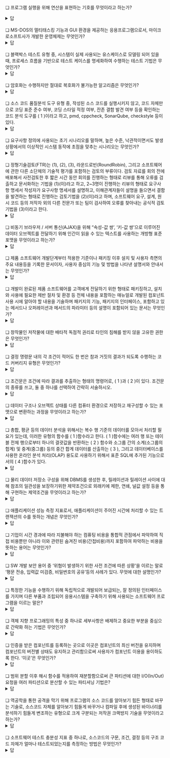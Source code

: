 
❏ 프로그램 실행을 위해 연산을 표현하는 기호를 무엇이라고 하는가?

<details markdown="1">
<summary>답</summary>연산자(operator)</details>

<br>
❏ MS-DOS의 멀티태스킹 기능과 GUI 환경을 제공하는 응용프로그램으로서, 마이크로소프트사가 개발한 운영체제는 무엇인가? 

<details markdown="1">
<summary>답</summary>윈도우즈(windows)</details>

<br>
❏ 블랙박스 테스트 유형 중, 시스템이 실제 사용되는 유스케이스로 모델링 되어 있을 때, 프로세스 흐름을 기반으로 테스트 케이스를 명세화하여 수행하는 테스트 기법은 무엇인가? 

<details markdown="1">
<summary>답</summary>유스케이스 테스트(Usecase Test)</details>

<br>
❏ 암호화는 수행하지만 절대로 복호화가 불가능한 알고리즘은 무엇인가? 

<details markdown="1">
<summary>답</summary>일방향 암호화 알고리즘</details>

<br>
❏ 소스 코드 품질분석 도구 유형 중, 작성된 소스 코드를 실행시키지 않고, 코드 자체만으로 코딩 표준 준수 여부, 코딩 스타일 적정 여부, 잔존 결함 발견 여부 등을 확인하는 코드 분석 도구를 ( 1 )이라고 하고, pmd, cppcheck, SonarQube, checkstyle  등이 있다.

<details markdown="1">
<summary>답</summary>정적 분석 도구</details>

<br>
❏ 요구사항 정의에 사용되는 초기 시나리오를 말하며, 높은 수준, 낙관적이면서도 발생 상황에서의 이상적인 시스템 동작에 초점을 맞추는 시나리오는 무엇인가?

<details markdown="1">
<summary>답</summary>정황 시나리오(Contextual Scenario)
</details>

<br>
❏ 정형기술검토(FTR)는 (1), (2), (3), 라운드로빈(RoundRobin), 그리고 소프트웨어에 관한 다른 소단체의 기술적 평가를 포함하는 검토의 부류이다. 검토 자료를 회의 전에 배포해서 사전검토한 후 짧은 시간 동안 회의를 진행하는 형태로 리뷰를 통해 오류를 검출하고 문서화하는 기법을 (1)(이)라고 하고, 2~3명이 진행하는 리뷰의 형태로 요구사항 명세서 작성자가 요구사항 명세서를 설명하고, 이해관계자들이 설명을 들으면서 결함을 발견하는 형태로 진행하는 검토기법을 (2)(이)라고 하며, 소프트웨어 요구, 설계, 원시 코드 등의 저작자 외의 다른 전문가 또는 팀이 검사하여 오류를 찾아내는 공식적 검토기법을 (3)이라고 한다.

<details markdown="1">
<summary>답</summary>1 워크스루(Walk Through) 2동료 검토(Peer Review) 3 인스펙션(Inspection)
</details>

<br>
❏ 비동기 브라우저 / 서버 통신(AJAX)을 위해 “속성-값 쌍’, ‘키-값 쌍’으로 이루어진 데이터 오브젝트를 전달하기 위해 인간이 읽을 수 있는 텍스트를 사용하는 개방형 표준 포맷을 무엇이라고 하는가?

<details markdown="1">
<summary>답</summary>제이슨(JSON; JavaScript Object Notion)
</details>

<br>
❏ 제품 소프트웨어 개발단계부터 적용한 기준이나 패키징 이후 설치 및 사용자 측면의 주요 내용등을 기록한 문서이자, 사용자 중심의 기능 및 방법을 나타낸 설명서와 안내서는 무엇인가?

<details markdown="1">
<summary>답</summary>제품 소프트웨어 매뉴얼
</details>

<br>
❏ 개발이 완료된 제품 소프트웨어를 고객에게 전달하기 위한 형태로 패키징하고, 설치와 사용에 필요한 제반 절차 및 환경 등 전체 내용을 포함하는 매뉴얼로 개발된 컴포넌트 사용 시에 알아야 할 내용을 기술하며 패키지의 기능, 패키지의 인터페이스, 포함하고 있는 메서드나 오퍼레이션과 메서드의 파라미터 등의 설명이 포함되어 있는 문서는 무엇인가? 

<details markdown="1">
<summary>답</summary>제품 소프트웨어 사용자 매뉴얼 
</details>

<br>
❏ 창작물인 저작물에 대한 배타적 독점적 권리로 타인의 침해를 받지 않을 고유한 권한은 무엇인가? 

<details markdown="1">
<summary>답</summary>저작권(Copyright) 
</details>

<br>
❏ 결정 명령문 내의 각 조건이 적어도 한 번은 참과 거짓의 결과가 되도록 수행하는 코드 커버리지 유형은 무엇인가?

<details markdown="1">
<summary>답</summary>조건 커버리지
</details>

<br>
❏ 조건문은 조건에 따라 결과를 추출하는 형태의 명령어로, ( 1 )과 ( 2 )이 있다. 조건문의 종류를 쓰고, 둘 중 하나를 선택하여 간략히 서술하시오. 

<details markdown="1">
<summary>답</summary>1 if 2 switch
</details>

<br>
❏ 데이터 구조나 오브젝트 상태를 다른 컴퓨터 환경으로 저장하고 재구성할 수 있는 포맷으로 변환하는 과정을 무엇이라고 하는가?

<details markdown="1">
<summary>답</summary>직렬화(Serialization)
</details>

<br>
❏ 총합, 평균 등의 데이터 분석을 위해서는 복수 행 기준의 데이터를 모아서 처리할 필요가 있는데, 이러한 유형의 함수를 (  1  )함수라고 한다. (  1  )함수에는 여러 행 또는 테이블 전체 행으로부터 하나의 결괏값을 반환하는 (  2  ) 함수와 소그룹 간의 소계(소그룹의 합계) 및 중계(중그룹) 등의 중간 합계 데이터를 산출하는 (  3  ), 그리고 데이터베이스를 사용한 온라인 분석 처리(OLAP) 용도로 사용하기 위해서 표준 SQL에 추가된 기능으로서의 
(  4  )함수가 있다.

<details markdown="1">
<summary>답</summary>1 데이터 분석 2 집계(Aggregate) 3 그룹(Group) 4 윈도우(Window)
</details>

<br>
❏ 물리 데이터 저장소 구성을 위해 DBMS를 생성한 후, 릴레이션과 릴레이션 사이에 대해 참조의 일관성을 보장하기위한 제약조건으로 외래키에 제한, 연쇄, 널값 설정 등을 통해 구현하는 제약조건을 무엇이라고 하는가?

<details markdown="1">
<summary>답</summary>참조무결성 제약 조건
</details>

<br>
❏ 애플리케이션 성능 측정 지표로서, 애플리케이션이 주어진 시간에 처리할 수 있는 트랜잭션의 수를 뜻하는 개념은 무엇인가? 

<details markdown="1">
<summary>답</summary>처리량(Throughput)
</details>

<br>
❏ 기업이 시간 경과에 따라 지불해야 하는 컴퓨팅 비용을 통합적 관점에서 파악하여 직접 비용뿐만 아니라 이와 관련된 숨겨진 비용(간접비용)까지 포함하여 파악하는 비용을 뜻하는 용어는 무엇인가?

<details markdown="1">
<summary>답</summary>총 소유 비용(TCO; Total Cost of Ownership)
</details>

<br>
❏ SW 개발 보안 용어 중  ‘위협이 발생하기 위한 사전 조건에 따른 상황’을 이르는 말로 ‘평문 전송, 입력값 미검증, 비밀번호의 공유’등의 사례가 있다. 무엇에 대한 설명인가?

<details markdown="1">
<summary>답</summary>취약점(Vulnerability)
</details>

<br>
❏ 특정한 기능을 수행하기 위해 독립적으로 개발되어 보급되는, 잘 정의된 인터페이스를 가지며 다른 부품과 조립되어 응용시스템을 구축하기 위해 사용되는 소프트웨어 프로그램을 이르는 말은?

<details markdown="1">
<summary>답</summary>컴포넌트(Component)
</details>

<br>
❏ 객체 지향 프로그래밍의 특성 중 하나로 세부사항은 배제하고 중요한 부분을 중심으로 간략화 하는 기법은 무엇인가?

<details markdown="1">
<summary>답</summary>추상성/추상화(abstraction)
</details>

<br>
❏ 인증을 받은 컴포넌트를 등록하는 곳으로 이곳은 컴포넌트의 최신 버전을 유지하며 컴포넌트의 버전별 상태도 유지하고 관리함으로써 사용자가 컴포넌트 이용을 용이하도록 한다. ‘이곳’은 무엇인가? 

<details markdown="1">
<summary>답</summary>컴포넌트 저장소(Repository; 레파지토리)
</details>

<br>
❏ 범위 분할 이후 해시 함수를 적용하여 재분할함으로써 큰 파티션에 대한 I/O(In/Out) 요청을 여러 파티션으로 분산할 수 있는 파티셔닝 기법은? 

<details markdown="1">
<summary>답</summary>컴포지트 파티셔닝(Composite Partitioning)
</details>

<br>
❏ 역공학을 통한 공격을 막기 위해 프로그램의 소스 코드를 알아보기 힘든 형태로 바꾸는 기술로, 소스코드 자체를 알아보기 힘들게 바꾸거나 컴파일 후에 생성된 바이너리를 분석하기 힘들게 변조하는 유형으로 크게 구분되는 저작권 크랙방지 기술을 무엇이라고 하는가?

<details markdown="1">
<summary>답</summary>코드 난독화(Code Obfuscation)
</details>

<br>
❏ 소프트웨어 테스트 충분성 지표 중 하나로, 소스코드의 구문, 조건, 결정 등의 구조 코드 자체가 얼마나 테스트되었는지를 측정하는 방법은 무엇인가? 

<details markdown="1">
<summary>답</summary>코드 커버리지(Code Coverage)
</details>

<br>